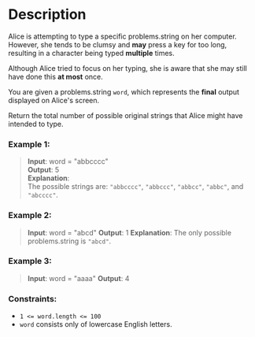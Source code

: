 # Description
Alice is attempting to type a specific problems.string on her computer. However, she tends to be clumsy and **may** press a key for too long, resulting in a character being typed **multiple** times.

Although Alice tried to focus on her typing, she is aware that she may still have done this **at most** once.

You are given a problems.string `word`, which represents the **final** output displayed on Alice's screen.

Return the total number of possible original strings that Alice might have intended to type.
### **Example 1:**

>**Input**: word = "abbcccc"  
**Output**: 5  
**Explanation**:  
The possible strings are: `"abbcccc"`, `"abbccc"`, `"abbcc"`, `"abbc"`, and `"abcccc"`.

### **Example 2:**

>**Input**: word = "abcd"
**Output**: 1
**Explanation**:
The only possible problems.string is `"abcd"`.

### **Example 3:**
>**Input**: word = "aaaa"
**Output**: 4

### Constraints:

* `1 <= word.length <= 100`
* `word` consists only of lowercase English letters.